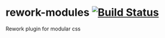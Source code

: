 rework-modules [![Build Status](https://travis-ci.org/CamShaft/rework-modules.png?branch=master)](https://travis-ci.org/CamShaft/rework-modules)
==============

Rework plugin for modular css
